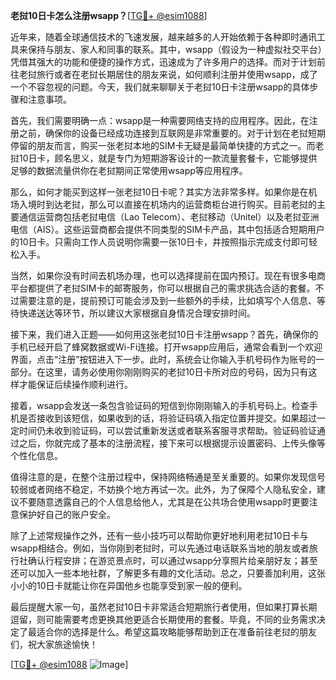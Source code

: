 **老挝10日卡怎么注册wsapp？**[[TG💪+ @esim1088](https://t.me/s/esim1088)]

近年来，随着全球通信技术的飞速发展，越来越多的人开始依赖于各种即时通讯工具来保持与朋友、家人和同事的联系。其中，wsapp（假设为一种虚拟社交平台）凭借其强大的功能和便捷的操作方式，迅速成为了许多用户的选择。而对于计划前往老挝旅行或者在老挝长期居住的朋友来说，如何顺利注册并使用wsapp，成了一个不容忽视的问题。今天，我们就来聊聊关于老挝10日卡注册wsapp的具体步骤和注意事项。

首先，我们需要明确一点：wsapp是一种需要网络支持的应用程序。因此，在注册之前，确保你的设备已经成功连接到互联网是非常重要的。对于计划在老挝短期停留的朋友而言，购买一张老挝本地的SIM卡无疑是最简单快捷的方式之一。而老挝10日卡，顾名思义，就是专门为短期游客设计的一款流量套餐卡，它能够提供足够的数据流量供你在老挝期间正常使用wsapp等应用程序。

那么，如何才能买到这样一张老挝10日卡呢？其实方法非常多样。如果你是在机场入境时到达老挝，那么可以直接在机场内的运营商柜台进行购买。目前老挝的主要通信运营商包括老挝电信（Lao Telecom）、老挝移动（Unitel）以及老挝亚洲电信（AIS）。这些运营商都会提供不同类型的SIM卡产品，其中包括适合短期用户的10日卡。只需向工作人员说明你需要一张10日卡，并按照指示完成支付即可轻松入手。

当然，如果你没有时间去机场办理，也可以选择提前在国内预订。现在有很多电商平台都提供了老挝SIM卡的邮寄服务，你可以根据自己的需求挑选合适的套餐。不过需要注意的是，提前预订可能会涉及到一些额外的手续，比如填写个人信息、等待快递送达等环节，所以建议大家根据自身情况合理安排时间。

接下来，我们进入正题——如何用这张老挝10日卡注册wsapp？首先，确保你的手机已经开启了蜂窝数据或Wi-Fi连接。打开wsapp应用后，通常会看到一个欢迎界面，点击“注册”按钮进入下一步。此时，系统会让你输入手机号码作为账号的一部分。在这里，请务必使用你刚刚购买的老挝10日卡所对应的号码，因为只有这样才能保证后续操作顺利进行。

接着，wsapp会发送一条包含验证码的短信到你刚刚输入的手机号码上。检查手机是否接收到该短信，如果收到的话，将验证码填入指定位置并提交。如果超过一定时间仍未收到验证码，可以尝试重新发送或者联系客服寻求帮助。验证码验证通过之后，你就完成了基本的注册流程，接下来可以根据提示设置密码、上传头像等个性化信息。

值得注意的是，在整个注册过程中，保持网络畅通是至关重要的。如果你发现信号较弱或者网络不稳定，不妨换个地方再试一次。此外，为了保障个人隐私安全，建议不要随意透露自己的个人信息给他人，尤其是在公共场合使用wsapp时更要注意保护好自己的账户安全。

除了上述常规操作之外，还有一些小技巧可以帮助你更好地利用老挝10日卡与wsapp相结合。例如，当你刚到老挝时，可以先通过电话联系当地的朋友或者旅行社确认行程安排；在游览景点时，可以通过wsapp分享照片给亲朋好友；甚至还可以加入一些本地社群，了解更多有趣的文化活动。总之，只要善加利用，这张小小的10日卡就能让你在异国他乡也能享受到家一般的便利。

最后提醒大家一句，虽然老挝10日卡非常适合短期旅行者使用，但如果打算长期逗留，则可能需要考虑更换其他更适合长期使用的套餐。毕竟，不同的业务需求决定了最适合你的选择是什么。希望这篇攻略能够帮助到正在准备前往老挝的朋友们，祝大家旅途愉快！

[[TG💪+ @esim1088](https://t.me/s/esim1088) ![Image](https://i.postimg.cc/4NQfJmqS/Snipaste-2025-05-13-00-14-12.png)]